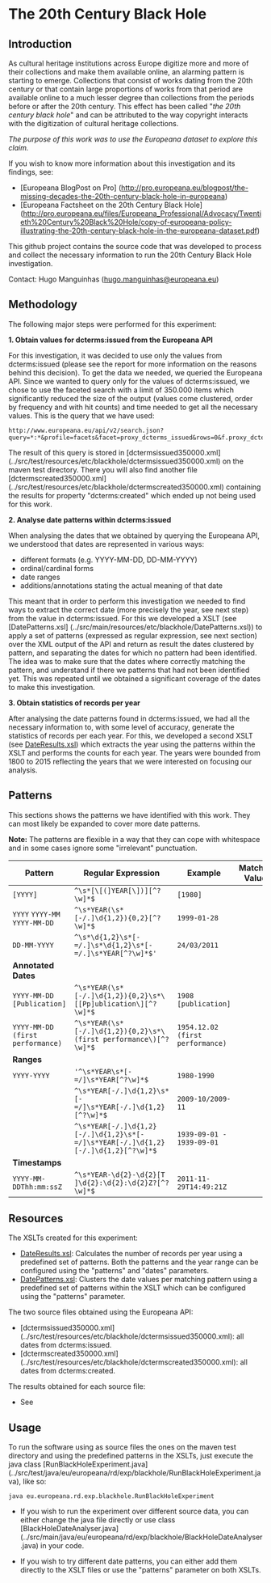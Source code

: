 # The 20th Century Black Hole

## Introduction

As cultural heritage institutions across Europe digitize more and more of their collections and
make them available online, an alarming pattern is starting to emerge. Collections that consist
of works dating from the 20th century or that contain large proportions of works from that
period are available online to a much lesser degree than collections from the periods before
or after the 20th century. This effect has been called "*the 20th century black hole*" and can be
attributed to the way copyright interacts with the digitization of cultural heritage collections.

*The purpose of this work was to use the Europeana dataset to explore this claim.*

If you wish to know more information about this investigation and its findings, see: 
* [Europeana BlogPost on Pro] (http://pro.europeana.eu/blogpost/the-missing-decades-the-20th-century-black-hole-in-europeana)
* [Europeana Factsheet on the 20th Century Black Hole]
(http://pro.europeana.eu/files/Europeana_Professional/Advocacy/Twentieth%20Century%20Black%20Hole/copy-of-europeana-policy-illustrating-the-20th-century-black-hole-in-the-europeana-dataset.pdf)

This github project contains the source code that was developed to process and collect 
the necessary information to run the 20th Century Black Hole investigation. 

Contact: Hugo Manguinhas (hugo.manguinhas@europeana.eu)

## Methodology

The following major steps were performed for this experiment:

**1. Obtain values for dcterms:issued from the Europeana API**

For this investigation, it was decided to use only the values from 
dcterms:issued (please see the report for more information on the reasons behind this decision).
To get the data we needed, we queried the Europeana API. Since we wanted to
query only for the values of dcterms:issued, we chose to use the faceted search
with a limit of 350.000 items which significantly reduced the size of the output 
(values come clustered, order by frequency and with hit counts) and time needed 
to get all the necessary values. This is the query that we have used:
```
http://www.europeana.eu/api/v2/search.json?query=*:*&profile=facets&facet=proxy_dcterms_issued&rows=0&f.proxy_dcterms_issued.facet.limit=350000&wskey=api2demo
```
The result of this query is stored in [dctermsissued350000.xml]
(../src/test/resources/etc/blackhole/dctermsissued350000.xml) on the maven test directory.
There you will also find another file [dctermscreated350000.xml]
(../src/test/resources/etc/blackhole/dctermscreated350000.xml) containing the results
for property "dcterms:created" which ended up not being used for this work.

**2. Analyse date patterns within dcterms:issued**

When analysing the dates that we obtained by querying the Europeana API, we understood
that dates are represented in various ways: 
* different formats (e.g. YYYY-MM-DD, DD-MM-YYYY)
* ordinal/cardinal forms 
* date ranges
* additions/annotations stating the actual meaning of that date

This meant that in order to perform this investigation we needed to find ways to extract
the correct date (more precisely the year, see next step) from the value in dcterms:issued. 
For this we developed a XSLT (see [DatePatterns.xsl]
(../src/main/resources/etc/blackhole/DatePatterns.xsl)) to apply a set of patterns 
(expressed as regular expression, see next section) over the XML output of the API 
and return as result the dates clustered by pattern, and 
separating the dates for which no pattern had been identified. The idea was to make sure
that the dates where correctly matching the pattern, and understand if there we patterns
that had not been identified yet. This was repeated until we obtained a significant coverage
of the dates to make this investigation.

**3. Obtain statistics of records per year**

After analysing the date patterns found in dcterms:issued, we had all the necessary information
to, with some level of accuracy, generate the statistics of records per each year. For this,
we developed a second XSLT (see 
[DateResults.xsl](../src/main/resources/etc/blackhole/DateResults.xsl)) which extracts the year using
the patterns within the XSLT and performs the counts for each year. The years were bounded from 
1800 to 2015 reflecting the years that we were interested on focusing our analysis.

## Patterns

This sections shows the patterns we have identified with this work. They can most likely be expanded
to cover more date patterns.

**Note:** The patterns are flexible in a way that they can cope with whitespace and 
in some cases ignore some "irrelevant" punctuation.

| Pattern | Regular Expression | Example | Matching Values | 
| --- | --- | --- | --- |
| `[YYYY]` | `^\s*[\[(]YEAR[\])][^?\w]*$` | `[1980]` | |
| `YYYY` `YYYY-MM` `YYYY-MM-DD` | `^\s*YEAR(\s*[-/.]\d{1,2}){0,2}[^?\w]*$` | `1999-01-28` | |
| `DD-MM-YYYY` | `^\s*\d{1,2}\s*[-=/.]\s*\d{1,2}\s*[-=/.]\s*YEAR[^?\w]*$'` | `24/03/2011` | |
| **Annotated Dates** |
| `YYYY-MM-DD [Publication]` | `^\s*YEAR(\s*[-/.]\d{1,2}){0,2}\s*\[[Pp]ublication\][^?\w]*$` | `1908 [publication]` | |
| `YYYY-MM-DD (first performance)` | `^\s*YEAR(\s*[-/.]\d{1,2}){0,2}\s*\(first performance\)[^?\w]*$` | `1954.12.02 (first performance)` | |
| **Ranges** |
| `YYYY-YYYY` | `'^\s*YEAR\s*[-=/]\s*YEAR[^?\w]*$` | `1980-1990` | |
| | `^\s*YEAR[-/.]\d{1,2}\s*[-=/]\s*YEAR[-/.]\d{1,2}[^?\w]*$` | `2009-10/2009-11` | |
| | `^\s*YEAR[-/.]\d{1,2}[-/.]\d{1,2}\s*[-=/]\s*YEAR[-/.]\d{1,2}[-/.]\d{1,2}[^?\w]*$` | `1939-09-01 - 1939-09-01` | |
| **Timestamps** | 
| `YYYY-MM-DDThh:mm:ssZ` | `^\s*YEAR-\d{2}-\d{2}[T ]\d{2}:\d{2}:\d{2}Z?[^?\w]*$` | `2011-11-29T14:49:21Z` | |

## Resources

The XSLTs created for this experiment:
* [DateResults.xsl](../src/main/resources/etc/blackhole/DateResults.xsl): 
Calculates the number of records per year using a predefined set of patterns. Both the patterns and the year range can be configured using the "patterns" and "dates" parameters.
* [DatePatterns.xsl](../src/main/resources/etc/blackhole/DatePatterns.xsl): 
Clusters the date values per matching pattern using a predefined set of patterns within the XSLT which can be configured using the "patterns" parameter.

The two source files obtained using the Europeana API:
* [dctermsissued350000.xml]
(../src/test/resources/etc/blackhole/dctermsissued350000.xml): all dates from dcterms:issued.
* [dctermscreated350000.xml]
(../src/test/resources/etc/blackhole/dctermscreated350000.xml): all dates from dcterms:created.

The results obtained for each source file:
* See 

## Usage
To run the software using as source files the ones on the maven test directory 
and using the predefined patterns in the XSLTs, just execute the java class 
[RunBlackHoleExperiment.java]
(../src/test/java/eu/europeana/rd/exp/blackhole/RunBlackHoleExperiment.java), 
like so:
```
java eu.europeana.rd.exp.blackhole.RunBlackHoleExperiment
```

* If you wish to run the experiment over different source data, you can either 
change the java file directly or use class [BlackHoleDateAnalyser.java]
(../src/main/java/eu/europeana/rd/exp/blackhole/BlackHoleDateAnalyser.java) 
in your code.

* If you wish to try different date patterns, you can either add them directly 
to the XSLT files or use the "patterns" parameter on both XSLTs.

